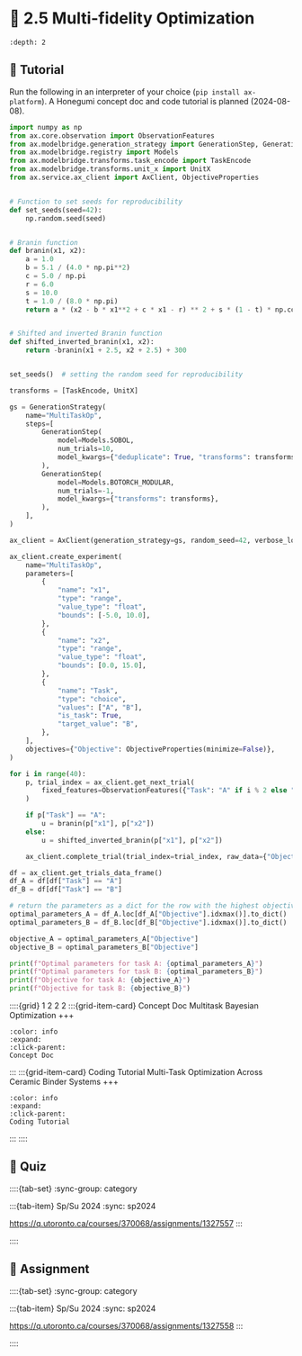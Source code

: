 # 🧩 2.5 Multi-fidelity Optimization

```{contents}
:depth: 2
```

## 🔰 Tutorial

Run the following in an interpreter of your choice (`pip install ax-platform`). A Honegumi concept doc and code tutorial is planned (2024-08-08).

```python
import numpy as np
from ax.core.observation import ObservationFeatures
from ax.modelbridge.generation_strategy import GenerationStep, GenerationStrategy
from ax.modelbridge.registry import Models
from ax.modelbridge.transforms.task_encode import TaskEncode
from ax.modelbridge.transforms.unit_x import UnitX
from ax.service.ax_client import AxClient, ObjectiveProperties


# Function to set seeds for reproducibility
def set_seeds(seed=42):
    np.random.seed(seed)


# Branin function
def branin(x1, x2):
    a = 1.0
    b = 5.1 / (4.0 * np.pi**2)
    c = 5.0 / np.pi
    r = 6.0
    s = 10.0
    t = 1.0 / (8.0 * np.pi)
    return a * (x2 - b * x1**2 + c * x1 - r) ** 2 + s * (1 - t) * np.cos(x1) + s


# Shifted and inverted Branin function
def shifted_inverted_branin(x1, x2):
    return -branin(x1 + 2.5, x2 + 2.5) + 300


set_seeds()  # setting the random seed for reproducibility

transforms = [TaskEncode, UnitX]

gs = GenerationStrategy(
    name="MultiTaskOp",
    steps=[
        GenerationStep(
            model=Models.SOBOL,
            num_trials=10,
            model_kwargs={"deduplicate": True, "transforms": transforms},
        ),
        GenerationStep(
            model=Models.BOTORCH_MODULAR,
            num_trials=-1,
            model_kwargs={"transforms": transforms},
        ),
    ],
)

ax_client = AxClient(generation_strategy=gs, random_seed=42, verbose_logging=False)

ax_client.create_experiment(
    name="MultiTaskOp",
    parameters=[
        {
            "name": "x1",
            "type": "range",
            "value_type": "float",
            "bounds": [-5.0, 10.0],
        },
        {
            "name": "x2",
            "type": "range",
            "value_type": "float",
            "bounds": [0.0, 15.0],
        },
        {
            "name": "Task",
            "type": "choice",
            "values": ["A", "B"],
            "is_task": True,
            "target_value": "B",
        },
    ],
    objectives={"Objective": ObjectiveProperties(minimize=False)},
)

for i in range(40):
    p, trial_index = ax_client.get_next_trial(
        fixed_features=ObservationFeatures({"Task": "A" if i % 2 else "B"})
    )

    if p["Task"] == "A":
        u = branin(p["x1"], p["x2"])
    else:
        u = shifted_inverted_branin(p["x1"], p["x2"])

    ax_client.complete_trial(trial_index=trial_index, raw_data={"Objective": u})

df = ax_client.get_trials_data_frame()
df_A = df[df["Task"] == "A"]
df_B = df[df["Task"] == "B"]

# return the parameters as a dict for the row with the highest objective value
optimal_parameters_A = df_A.loc[df_A["Objective"].idxmax()].to_dict()
optimal_parameters_B = df_B.loc[df_B["Objective"].idxmax()].to_dict()

objective_A = optimal_parameters_A["Objective"]
objective_B = optimal_parameters_B["Objective"]

print(f"Optimal parameters for task A: {optimal_parameters_A}")
print(f"Optimal parameters for task B: {optimal_parameters_B}")
print(f"Objective for task A: {objective_A}")
print(f"Objective for task B: {objective_B}")
```

::::{grid} 1 2 2 2
:::{grid-item-card} Concept Doc
Multitask Bayesian Optimization
+++
```{button-link} https://honegumi.readthedocs.io/en/latest/curriculum/concepts/multitask/multitask.html
:color: info
:expand:
:click-parent:
Concept Doc
```
:::
:::{grid-item-card} Coding Tutorial
Multi-Task Optimization Across Ceramic Binder Systems
+++
```{button-link} https://honegumi.readthedocs.io/en/latest/curriculum/tutorials/multitask/multitask.html
:color: info
:expand:
:click-parent:
Coding Tutorial
```
:::
::::

## 🚀 Quiz

::::{tab-set}
:sync-group: category

:::{tab-item} Sp/Su 2024
:sync: sp2024

https://q.utoronto.ca/courses/370068/assignments/1327557
:::

::::

## 📄 Assignment

::::{tab-set}
:sync-group: category

:::{tab-item} Sp/Su 2024
:sync: sp2024

https://q.utoronto.ca/courses/370068/assignments/1327558
:::

::::
